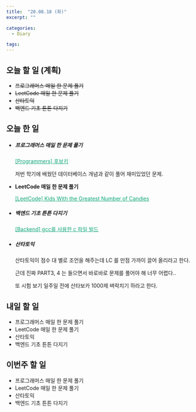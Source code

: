 ```yaml
---
title:  "20.08.18 (화)"
excerpt: ""

categories:
  - Diary

tags:
---
```


## 오늘 할 일 (계획)

- ~~프로그래머스 매일 한 문제 풀기~~
- ~~LeetCode 매일 한 문제 풀기~~
- ~~산타토익~~
- ~~백엔드 기초 튼튼 다지기~~

## 오늘 한 일

- ##### 프로그래머스 매일 한 문제 풀기

  <a href="https://nam-ki-bok.github.io/quiz/Quiz_CandidateKey/" style="color:#0FA678">[Programmers] 후보키</a>
  
  저번 학기에 배웠던 데이터베이스 개념과 같이 풀어 재미있었던 문제.
  
- **LeetCode 매일 한 문제 풀기**

  <a href="https://nam-ki-bok.github.io/leetcode/Leet_Candies/" style="color:#0FA678">[LeetCode] Kids With the Greatest Number of Candies</a>

- ##### 백엔드 기초 튼튼 다지기

  <a href="https://nam-ki-bok.github.io/backend/Backend_7/" style="color:#0FA678">[Backend] gcc를 사용한 c 파일 빌드</a>

- ##### 산타토익

  산타토익이 점수 대 별로 조언을 해주는데 LC 를 만점 가까이 끌어 올리라고 한다.

  근데 진짜 PART3, 4 는 들으면서 바로바로 문제를 풀어야 해 너무 어렵다..
  
  또 시험 보기 일주일 전에 산타보카 1000제 벼락치기 하라고 한다.

## 내일 할 일

- 프로그래머스 매일 한 문제 풀기
- LeetCode 매일 한 문제 풀기
- 산타토익
- 백엔드 기초 튼튼 다지기

## 이번주 할 일

- 프로그래머스 매일 한 문제 풀기
- LeetCode 매일 한 문제 풀기
- 산타토익
- 백엔드 기초 튼튼 다지기
